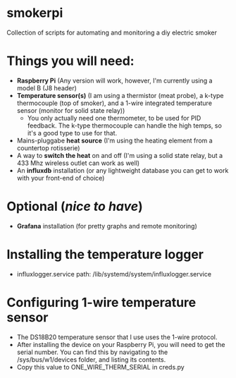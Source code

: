 # smokerpi
Collection of scripts for automating and monitoring a diy electric smoker

# Things you will need:
* **Raspberry Pi** (Any version will work, however, I'm currently using a model B (J8 header)
* **Temperature sensor(s)** (I am using a thermistor (meat probe), a k-type thermocouple (top of smoker), and a 1-wire integrated temperature sensor (monitor for solid state relay))
  * You only actually need one thermometer, to be used for PID feedback. The k-type thermocouple can handle the high temps, so it's a good type to use for that.
* Mains-pluggabe **heat source** (I'm using the heating element from a countertop rotisserie) 
* A way to **switch the heat** on and off (I'm using a solid state relay, but a 433 Mhz wireless outlet can work as well)
* An **influxdb** installation (or any lightweight database you can get to work with your front-end of choice)
# Optional (*nice to have*)
* **Grafana** installation (for pretty graphs and remote monitoring)

# Installing the temperature logger
* influxlogger.service path: /lib/systemd/system/influxlogger.service

# Configuring 1-wire temperature sensor
* The DS18B20 temperature sensor that I use uses the 1-wire protocol.
* After installing the device on your Raspberry Pi, you will need to get the serial number. You can find this by navigating to the /sys/bus/w1/devices folder, and listing its contents.
* Copy this value to ONE_WIRE_THERM_SERIAL in creds.py 
